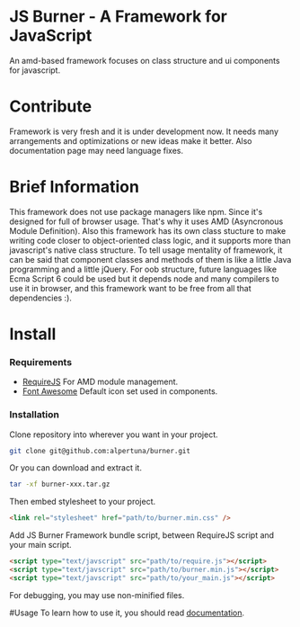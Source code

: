 # JS Burner - A Framework for JavaScript
An amd-based framework focuses on class structure and ui components for javascript.

# Contribute
Framework is very fresh and it is under development now. It needs many arrangements and optimizations or new ideas make it better. Also documentation page may need language fixes.

# Brief Information
This framework does not use package managers like npm. Since it's designed for full of browser usage. That's why it uses AMD (Asyncronous Module Definition). Also this framework has its own class stucture to make writing code closer to object-oriented class logic, and it supports more than javascript's native class structure. To tell usage mentality of framework, it can be said that component classes and methods of them is like a little Java programming and a little jQuery.  For oob structure, future languages like Ecma Script 6 could be used but it depends node and many compilers to use it in browser, and this framework want to be free from all that dependencies :).

# Install
### Requirements
- [RequireJS](http://requirejs.org/) For AMD module management.
- [Font Awesome](http://fontawesome.io/) Default icon set used in components.

### Installation
Clone repository into wherever you want in your project.
```sh
git clone git@github.com:alpertuna/burner.git
```

Or you can download and extract it.
```sh
tar -xf burner-xxx.tar.gz
```

Then embed stylesheet to your project.
```html
<link rel="stylesheet" href="path/to/burner.min.css" />
```

Add JS Burner Framework bundle script, between RequireJS script and your main script.
```html
<script type="text/javscript" src="path/to/require.js"></script>
<script type="text/javscript" src="path/to/burner.min.js"></script>
<script type="text/javscript" src="path/to/your_main.js"></script>
```
For debugging, you may use non-minified files.


#Usage
To learn how to use it, you should read [documentation](https://alpertuna.github.io/burner).
